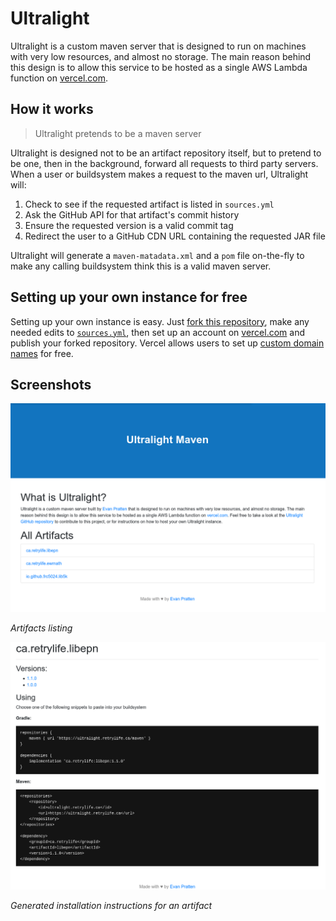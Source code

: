 # Ultralight 
Ultralight is a custom maven server that is designed to run on machines with very low resources, and almost no storage. The main reason behind this design is to allow this service to be hosted as a single AWS Lambda function on [vercel.com](https://vercel.com).

## How it works

> Ultralight pretends to be a maven server

Ultralight is designed not to be an artifact repository itself, but to pretend to be one, then in the background, forward all requests to third party servers. When a user or buildsystem makes a request to the maven url, Ultralight will:

 1. Check to see if the requested artifact is listed in `sources.yml`
 2. Ask the GitHub API for that artifact's commit history
 3. Ensure the requested version is a valid commit tag
 4. Redirect the user to a GitHub CDN URL containing the requested JAR file

Ultralight will generate a `maven-matadata.xml` and a `pom` file on-the-fly to make any calling buildsystem think this is a valid maven server.

## Setting up your own instance for free

Setting up your own instance is easy. Just [fork this repository](https://github.com/Ewpratten/ultralight/fork), make any needed edits to [`sources.yml`](https://github.com/Ewpratten/ultralight/blob/master/sources.yml), then set up an account on [vercel.com](https://vercel.com) and publish your forked repository. Vercel allows users to set up [custom domain names](https://vercel.com/docs/custom-domains) for free.

## Screenshots

![](./assets/ultralight-index.png)

*Artifacts listing*

![](assets/ultralight-artifact-info.png)

*Generated installation instructions for an artifact*